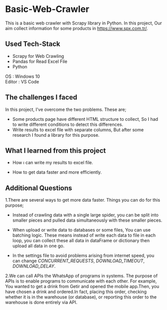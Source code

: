 # Basic-Web-Crawler
This is a basic web crawler with  Scrapy library in Python. In this project, Our aim  collect  information for some products in https://www.spx.com.tr/.


## Used Tech-Stack
- Scrapy for Web Crawling
- Pandas for Read Excel File
- Python

OS : Windows 10<br/>
Editor : VS Code
## The challenges I faced
In this project, I've overcome the two problems. These are;

- Some products page have different HTML structure to collect, So I had to write different conditions to detect this differences.
- Write results to excel file with separate columns, But after some research I found a library for this purpose.

## What I learned from this project

- How ı can write my results to excel file.

- How to get data faster and more efficiently.

## Additional Questions
1.There are several ways to get  more data faster. Things you can do for this purpose;

- Instead of crawling data with a single large spider, you can be split into smaller pieces and pulled data simultaneously with these smaller pieces.

- When upload or write data to databases or some files, You can use batching logic. These means instead of write each data to file in each loop, you can collect these all data in dataFrame or dictionary then upload all data in one go. 

- In the settings file to avoid problems arising from internet speed, you can change *CONCURRENT_REQUESTS*, *DOWNLOAD_TIMEOUT*, *DOWNLOAD_DELAY*.


2.We can call APIs the WhatsApp of programs in systems. The purpose of APIs is to enable programs to communicate with each other. For example, You wanted to get a drink from Getir and opened the mobile app.Then, you have chosen a drink and ordered.In fact, placing this order, checking whether it is in the warehouse (or database), or reporting this order to the warehouse is done entirely via API.
